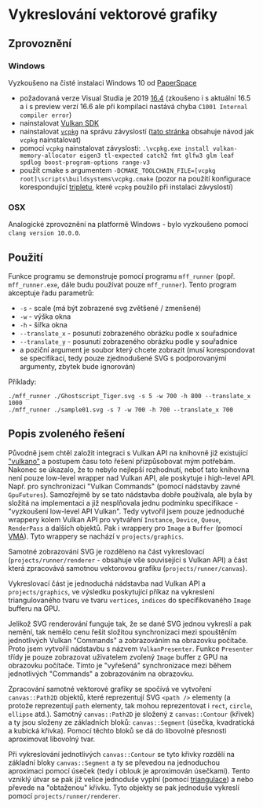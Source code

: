 # Vykreslování vektorové grafiky
## Zprovoznění
### Windows
Vyzkoušeno na čisté instalaci Windows 10 od [PaperSpace](https://www.paperspace.com/) 
- požadovaná verze Visual Studia je 2019 [16.4](https://docs.microsoft.com/en-us/visualstudio/releases/2019/history)
  (zkoušeno i s aktuální 16.5 a i s preview verzí 16.6 ale při kompilaci nastává chyba `C1001 Internal compiler error`)
- nainstalovat [Vulkan SDK](https://vulkan.lunarg.com/sdk/home#windows)
- nainstalovat [`vcpkg`](https://github.com/Microsoft/vcpkg) na správu závyslostí
  ([tato stránka](https://github.com/Microsoft/vcpkg) obsahuje návod jak `vcpkg` nainstalovat)
- pomocí `vcpkg` nainstalovat závyslosti:
  `.\vcpkg.exe install vulkan-memory-allocator eigen3 tl-expected catch2 fmt glfw3 glm leaf spdlog boost-program-options range-v3`
- použít cmake s argumentem `-DCMAKE_TOOLCHAIN_FILE=[vcpkg root]\scripts\buildsystems\vcpkg.cmake`
  (pozor na použití konfigurace korespondující [tripletu](https://github.com/microsoft/vcpkg/blob/master/docs/users/triplets.md), které `vcpkg` použilo při instalaci závyslostí)
### OSX
Analogické zprovoznění na platformě Windows - bylo vyzkoušeno pomocí `clang version 10.0.0`.
## Použití
Funkce programu se demonstruje pomocí programu `mff_runner` (popř. `mff_runner.exe`, dále budu používat pouze
`mff_runner`). Tento program akceptuje řadu parametrů:

- `-s` - scale (má být zobrazené svg zvětšené / zmenšené)
- `-w` - výška okna
- `-h` - šířka okna
- `--translate_x` - posunutí zobrazeného obrázku podle x souřadnice
- `--translate_y` - posunutí zobrazeného obrázku podle y souřadnice
- a poziční argument je soubor který chcete zobrazit (musí korespondovat se specifikací, tedy pouze zjednodušené SVG
  s podporovanými argumenty, zbytek bude ignorován)

Příklady:
```
./mff_runner ./Ghostscript_Tiger.svg -s 5 -w 700 -h 800 --translate_x 1000
./mff_runner ./sample01.svg -s 7 -w 700 -h 700 --translate_x 700
```

## Popis zvoleného řešení
Původně jsem chtěl založit integraci s Vulkan API na knihovně již existující ["vulkano"](https://github.com/vulkano-rs/vulkano)
a postupem času toto řešení přizpůsobovat mým potřebám. Nakonec se úkazalo, že to nebylo nejlepší rozhodnutí, neboť tato
knihovna není pouze low-level wrapper nad Vulkan API, ale poskytuje i high-level API. Např. pro synchronizaci "Vulkan
Commands" (pomocí nádstavby zavné `GpuFutures`). Samozřejmě by se tato nádstavba dobře používala, ale byla by složitá na
implementaci a již nesplňovala jednu podmínku specifikace - "vyzkoušení low-level API Vulkan". Tedy vytvořil jsem pouze
jednoduché wrappery kolem Vulkan API pro vytváření `Instance`, `Device`, `Queue`, `RenderPass` a dalších objektů.
Pak i wrappery pro `Image` a `Buffer` (pomocí [VMA](https://github.com/GPUOpen-LibrariesAndSDKs/VulkanMemoryAllocator)).
Tyto wrappery se nachází v `projects/graphics`.

Samotné zobrazování SVG je rozděleno na část vykreslovací (`projects/runner/renderer` - obsahuje vše související s Vulkan API)
a část která zpracovává samotnou vektorovou grafiku (`projects/runner/canvas`).

Vykreslovací část je jednoduchá nádstavba nad Vulkan API a `projects/graphics`, ve výsledku poskytující příkaz na
vykreslení triangulovaného tvaru ve tvaru `vertices`, `indices` do specifikovaného `Image` bufferu na GPU.

Jelikož SVG renderování funguje tak, že se dané SVG jednou vykreslí a pak nemění, tak nemělo cenu řešit složitou
synchronizaci mezi spouštěním jednotlivých Vulkan "Commands" a zobrazováním na obrazovku počítače. Proto jsem vytvořil
nádstavbu s názvem `VulkanPresenter`. Funkce `Presenter` třídy je pouze zobrazovat uživatelem zvolený `Image` buffer z
GPU na obrazovku počítače. Tímto je "vyřešená" synchronizace mezi během jednotlivých "Commands" a zobrazováním na obrazovku.

Zpracování samotné vektorové grafiky se spočívá ve vytvoření `canvas::Path2D` objektů, které reprezentují SVG `<path />`
elementy (a protože reprezentují `path` elementy, tak mohou reprezentovat i `rect`, `circle`, `ellipse` atd.). Samotný
`canvas::Path2D` je složený z `canvas::Contour` (křivek) a ty jsou složeny ze základních bloků: `canvas::Segment` (úsečka,
kvadratická a kubická křivka). Pomocí těchto bloků se dá do libovolné přesnosti aproximovat libovolný tvar.

Při vykreslování jednotlivých `canvas::Contour` se tyto křivky rozdělí na základní bloky `canvas::Segment` a ty se
převedou na jednoduchou aproximaci pomocí úseček (tedy i oblouk je aproximován úsečkami). Tento vzniklý útvar se pak již
velice jednoduše vyplní (pomocí [triangulace](https://en.wikipedia.org/wiki/Polygon_triangulation)) a nebo převede na
"obtaženou" křivku. Tyto objekty se pak jednoduše vykreslí pomocí `projects/runner/renderer`.

